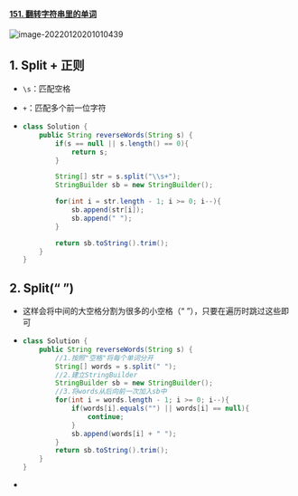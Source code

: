 #### [151. 翻转字符串里的单词](https://leetcode-cn.com/problems/reverse-words-in-a-string/)

![image-20220120201010439](https://raw.githubusercontent.com/TWDH/Leetcode-From-Zero/pictures/img/image-20220120201010439.png)

## 1. Split + 正则

- `\s`：匹配空格

- `+`：匹配多个前一位字符

- ```java
  class Solution {
      public String reverseWords(String s) {
          if(s == null || s.length() == 0){
              return s;
          }
  
          String[] str = s.split("\\s+");
          StringBuilder sb = new StringBuilder();
  
          for(int i = str.length - 1; i >= 0; i--){
              sb.append(str[i]);
              sb.append(" ");
          }
  
          return sb.toString().trim();
      }
  }
  ```

## 2. Split(“ ”)

- 这样会将中间的大空格分割为很多的小空格（“ ”），只要在遍历时跳过这些即可

- ```java
  class Solution {
      public String reverseWords(String s) {
          //1.按照"空格"将每个单词分开
          String[] words = s.split(" ");
          //2.建立StringBuilder
          StringBuilder sb = new StringBuilder();
          //3.将words从后向前一次加入sb中
          for(int i = words.length - 1; i >= 0; i--){
              if(words[i].equals("") || words[i] == null){
                  continue;
              }
              sb.append(words[i] + " ");
          }
          return sb.toString().trim();
      }
  }
  ```

- 